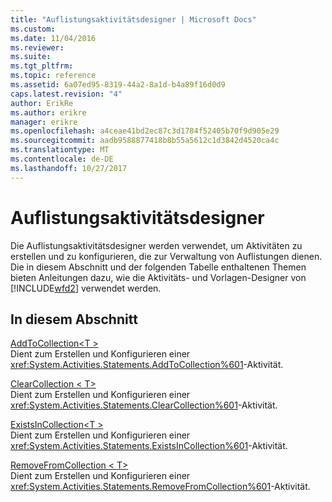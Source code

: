 ```yaml
---
title: "Auflistungsaktivitätsdesigner | Microsoft Docs"
ms.custom: 
ms.date: 11/04/2016
ms.reviewer: 
ms.suite: 
ms.tgt_pltfrm: 
ms.topic: reference
ms.assetid: 6a07ed95-8319-44a2-8a1d-b4a89f16d0d9
caps.latest.revision: "4"
author: ErikRe
ms.author: erikre
manager: erikre
ms.openlocfilehash: a4ceae41bd2ec87c3d1784f52405b70f9d905e29
ms.sourcegitcommit: aadb9588877418b8b55a5612c1d3842d4520ca4c
ms.translationtype: MT
ms.contentlocale: de-DE
ms.lasthandoff: 10/27/2017
---
```

# <a name="collection-activity-designers"></a>Auflistungsaktivitätsdesigner
Die Auflistungsaktivitätsdesigner werden verwendet, um Aktivitäten zu erstellen und zu konfigurieren, die zur Verwaltung von Auflistungen dienen. Die in diesem Abschnitt und der folgenden Tabelle enthaltenen Themen bieten Anleitungen dazu, wie die Aktivitäts- und Vorlagen-Designer von [!INCLUDE[wfd2](../workflow-designer/includes/wfd2_md.md)] verwendet werden.  
  
## <a name="in-this-section"></a>In diesem Abschnitt  
 [AddToCollection\<T >](../workflow-designer/addtocollection-t-activity-designer.md)  
 Dient zum Erstellen und Konfigurieren einer <xref:System.Activities.Statements.AddToCollection%601>-Aktivität.  
  
 [ClearCollection < T\>](../workflow-designer/clearcollection-t-activity-designer.md)  
 Dient zum Erstellen und Konfigurieren einer <xref:System.Activities.Statements.ClearCollection%601>-Aktivität.  
  
 [ExistsInCollection\<T >](../workflow-designer/existsincollection-t-activity-designer.md)  
 Dient zum Erstellen und Konfigurieren einer <xref:System.Activities.Statements.ExistsInCollection%601>-Aktivität.  
  
 [RemoveFromCollection < T\>](../workflow-designer/removefromcollection-t-activity-designer.md)  
 Dient zum Erstellen und Konfigurieren einer <xref:System.Activities.Statements.RemoveFromCollection%601>-Aktivität.